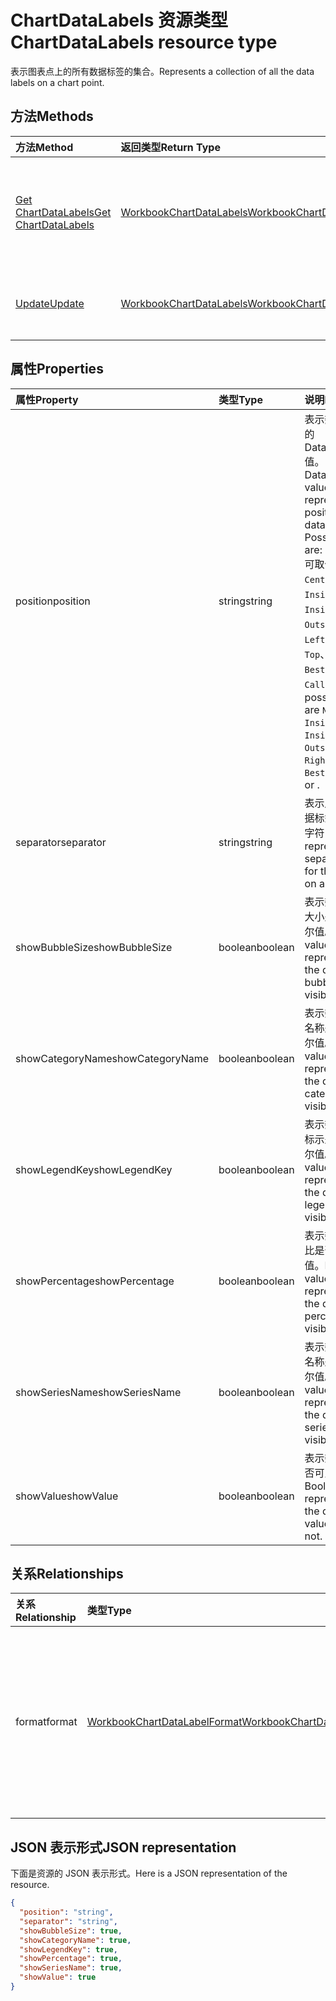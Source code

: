 # <a name="chartdatalabels-resource-type"></a><span data-ttu-id="0cbee-101">ChartDataLabels 资源类型</span><span class="sxs-lookup"><span data-stu-id="0cbee-101">ChartDataLabels resource type</span></span>

<span data-ttu-id="0cbee-102">表示图表点上的所有数据标签的集合。</span><span class="sxs-lookup"><span data-stu-id="0cbee-102">Represents a collection of all the data labels on a chart point.</span></span>


## <a name="methods"></a><span data-ttu-id="0cbee-103">方法</span><span class="sxs-lookup"><span data-stu-id="0cbee-103">Methods</span></span>

| <span data-ttu-id="0cbee-104">方法</span><span class="sxs-lookup"><span data-stu-id="0cbee-104">Method</span></span>           | <span data-ttu-id="0cbee-105">返回类型</span><span class="sxs-lookup"><span data-stu-id="0cbee-105">Return Type</span></span>    |<span data-ttu-id="0cbee-106">说明</span><span class="sxs-lookup"><span data-stu-id="0cbee-106">Description</span></span>|
|:---------------|:--------|:----------|
|[<span data-ttu-id="0cbee-107">Get ChartDataLabels</span><span class="sxs-lookup"><span data-stu-id="0cbee-107">Get ChartDataLabels</span></span>](../api/chartdatalabels_get.md) | [<span data-ttu-id="0cbee-108">WorkbookChartDataLabels</span><span class="sxs-lookup"><span data-stu-id="0cbee-108">WorkbookChartDataLabels</span></span>](chartdatalabels.md) |<span data-ttu-id="0cbee-109">读取 chartDataLabels 对象的属性和关系。</span><span class="sxs-lookup"><span data-stu-id="0cbee-109">Read properties and relationships of chartDataLabels object.</span></span>|
|[<span data-ttu-id="0cbee-110">Update</span><span class="sxs-lookup"><span data-stu-id="0cbee-110">Update</span></span>](../api/chartdatalabels_update.md) | [<span data-ttu-id="0cbee-111">WorkbookChartDataLabels</span><span class="sxs-lookup"><span data-stu-id="0cbee-111">WorkbookChartDataLabels</span></span>](chartdatalabels.md) |<span data-ttu-id="0cbee-112">更新 ChartDataLabels 对象。</span><span class="sxs-lookup"><span data-stu-id="0cbee-112">Update ChartDataLabels object.</span></span> |

## <a name="properties"></a><span data-ttu-id="0cbee-113">属性</span><span class="sxs-lookup"><span data-stu-id="0cbee-113">Properties</span></span>
| <span data-ttu-id="0cbee-114">属性</span><span class="sxs-lookup"><span data-stu-id="0cbee-114">Property</span></span>     | <span data-ttu-id="0cbee-115">类型</span><span class="sxs-lookup"><span data-stu-id="0cbee-115">Type</span></span>   |<span data-ttu-id="0cbee-116">说明</span><span class="sxs-lookup"><span data-stu-id="0cbee-116">Description</span></span>|
|:---------------|:--------|:----------|
|<span data-ttu-id="0cbee-117">position</span><span class="sxs-lookup"><span data-stu-id="0cbee-117">position</span></span>|<span data-ttu-id="0cbee-118">string</span><span class="sxs-lookup"><span data-stu-id="0cbee-118">string</span></span>|<span data-ttu-id="0cbee-119">表示数据标签位置的 DataLabelPosition 值。</span><span class="sxs-lookup"><span data-stu-id="0cbee-119">DataLabelPosition value that represents the position of the data label. Possible values are: , , , , , , , , , , .</span></span> <span data-ttu-id="0cbee-120">可取值为：`None`、`Center`、`InsideEnd`、`InsideBase`、`OutsideEnd`、`Left`、`Right`、`Top`、`Bottom`、`BestFit`、`Callout`。</span><span class="sxs-lookup"><span data-stu-id="0cbee-120">The possible values are `None`, `Center`, `InsideEnd`, `InsideBase`, `OutsideEnd`, `Left`, `Right`, `Top`, `Bottom`, `BestFit`, `Callout`, or .</span></span>|
|<span data-ttu-id="0cbee-121">separator</span><span class="sxs-lookup"><span data-stu-id="0cbee-121">separator</span></span>|<span data-ttu-id="0cbee-122">string</span><span class="sxs-lookup"><span data-stu-id="0cbee-122">string</span></span>|<span data-ttu-id="0cbee-123">表示用于图表中数据标签的分隔符的字符串。</span><span class="sxs-lookup"><span data-stu-id="0cbee-123">String representing the separator used for the data labels on a chart.</span></span>|
|<span data-ttu-id="0cbee-124">showBubbleSize</span><span class="sxs-lookup"><span data-stu-id="0cbee-124">showBubbleSize</span></span>|<span data-ttu-id="0cbee-125">boolean</span><span class="sxs-lookup"><span data-stu-id="0cbee-125">boolean</span></span>|<span data-ttu-id="0cbee-126">表示数据标签气泡大小是否可见的布尔值。</span><span class="sxs-lookup"><span data-stu-id="0cbee-126">Boolean value representing if the data label bubble size is visible or not.</span></span>|
|<span data-ttu-id="0cbee-127">showCategoryName</span><span class="sxs-lookup"><span data-stu-id="0cbee-127">showCategoryName</span></span>|<span data-ttu-id="0cbee-128">boolean</span><span class="sxs-lookup"><span data-stu-id="0cbee-128">boolean</span></span>|<span data-ttu-id="0cbee-129">表示数据标签类别名称是否可见的布尔值。</span><span class="sxs-lookup"><span data-stu-id="0cbee-129">Boolean value representing if the data label category name is visible or not.</span></span>|
|<span data-ttu-id="0cbee-130">showLegendKey</span><span class="sxs-lookup"><span data-stu-id="0cbee-130">showLegendKey</span></span>|<span data-ttu-id="0cbee-131">boolean</span><span class="sxs-lookup"><span data-stu-id="0cbee-131">boolean</span></span>|<span data-ttu-id="0cbee-132">表示数据标签图例标示是否可见的布尔值。</span><span class="sxs-lookup"><span data-stu-id="0cbee-132">Boolean value representing if the data label legend key is visible or not.</span></span>|
|<span data-ttu-id="0cbee-133">showPercentage</span><span class="sxs-lookup"><span data-stu-id="0cbee-133">showPercentage</span></span>|<span data-ttu-id="0cbee-134">boolean</span><span class="sxs-lookup"><span data-stu-id="0cbee-134">boolean</span></span>|<span data-ttu-id="0cbee-135">表示数据标签百分比是否可见的布尔值。</span><span class="sxs-lookup"><span data-stu-id="0cbee-135">Boolean value representing if the data label percentage is visible or not.</span></span>|
|<span data-ttu-id="0cbee-136">showSeriesName</span><span class="sxs-lookup"><span data-stu-id="0cbee-136">showSeriesName</span></span>|<span data-ttu-id="0cbee-137">boolean</span><span class="sxs-lookup"><span data-stu-id="0cbee-137">boolean</span></span>|<span data-ttu-id="0cbee-138">表示数据标签系列名称是否可见的布尔值。</span><span class="sxs-lookup"><span data-stu-id="0cbee-138">Boolean value representing if the data label series name is visible or not.</span></span>|
|<span data-ttu-id="0cbee-139">showValue</span><span class="sxs-lookup"><span data-stu-id="0cbee-139">showValue</span></span>|<span data-ttu-id="0cbee-140">boolean</span><span class="sxs-lookup"><span data-stu-id="0cbee-140">boolean</span></span>|<span data-ttu-id="0cbee-141">表示数据标签值是否可见的布尔值。</span><span class="sxs-lookup"><span data-stu-id="0cbee-141">Boolean value representing if the data label value is visible or not.</span></span>|

## <a name="relationships"></a><span data-ttu-id="0cbee-142">关系</span><span class="sxs-lookup"><span data-stu-id="0cbee-142">Relationships</span></span>
| <span data-ttu-id="0cbee-143">关系</span><span class="sxs-lookup"><span data-stu-id="0cbee-143">Relationship</span></span> | <span data-ttu-id="0cbee-144">类型</span><span class="sxs-lookup"><span data-stu-id="0cbee-144">Type</span></span>   |<span data-ttu-id="0cbee-145">说明</span><span class="sxs-lookup"><span data-stu-id="0cbee-145">Description</span></span>|
|:---------------|:--------|:----------|
|<span data-ttu-id="0cbee-146">format</span><span class="sxs-lookup"><span data-stu-id="0cbee-146">format</span></span>|[<span data-ttu-id="0cbee-147">WorkbookChartDataLabelFormat</span><span class="sxs-lookup"><span data-stu-id="0cbee-147">WorkbookChartDataLabelFormat</span></span>](chartdatalabelformat.md)|<span data-ttu-id="0cbee-p102">表示图表数据标签的格式，包括填充和字体格式。只读。</span><span class="sxs-lookup"><span data-stu-id="0cbee-p102">Represents the format of chart data labels, which includes fill and font formatting. Read-only.</span></span>|

## <a name="json-representation"></a><span data-ttu-id="0cbee-150">JSON 表示形式</span><span class="sxs-lookup"><span data-stu-id="0cbee-150">JSON representation</span></span>

<span data-ttu-id="0cbee-151">下面是资源的 JSON 表示形式。</span><span class="sxs-lookup"><span data-stu-id="0cbee-151">Here is a JSON representation of the resource.</span></span>

<!--{
  "blockType": "resource",
  "baseType": "microsoft.graph.entity",
  "optionalProperties": [],
  "@odata.type": "microsoft.graph.workbookChartDataLabels"
}-->

```json
{
  "position": "string",
  "separator": "string",
  "showBubbleSize": true,
  "showCategoryName": true,
  "showLegendKey": true,
  "showPercentage": true,
  "showSeriesName": true,
  "showValue": true
}

```

<!-- uuid: 8fcb5dbc-d5aa-4681-8e31-b001d5168d79
2015-10-25 14:57:30 UTC -->
<!-- {
  "type": "#page.annotation",
  "description": "ChartDataLabels resource",
  "keywords": "",
  "section": "documentation",
  "tocPath": ""
}-->
